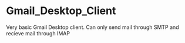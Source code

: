 # Gmail_Desktop_Client
Very basic Gmail Desktop client. Can only send mail through SMTP and recieve mail through IMAP
